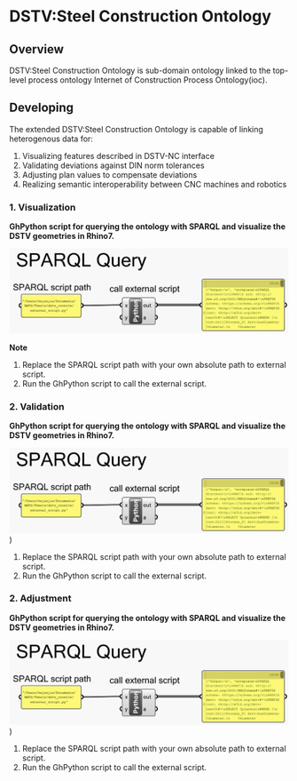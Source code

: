 # DSTV:Steel Construction Ontology

## Overview 

DSTV:Steel Construction Ontology is sub-domain ontology linked to the top-level process ontology Internet of Construction Process Ontology(ioc).


## Developing

The extended DSTV:Steel Construction Ontology is capable of linking heterogenous data for:
1. Visualizing features described in DSTV-NC interface
2. Validating deviations against DIN norm tolerances
3. Adjusting plan values to compensate deviations
4. Realizing semantic interoperability between CNC machines and robotics


### 1. Visualization

**GhPython script for querying the ontology with SPARQL and visualize the DSTV geometries in Rhino7.**

![App Screenshot](https://github.com/junjie-he/dstv-nc-ontology/blob/junjie-he-patch-1/images/ghpython%20components.png)

**Note**
1. Replace the SPARQL script path with your own absolute path to external script.
2. Run the GhPython script to call the external script.


### 2. Validation

**GhPython script for querying the ontology with SPARQL and visualize the DSTV geometries in Rhino7.**

![App Screenshot](https://github.com/junjie-he/dstv-nc-ontology/blob/junjie-he-patch-1/images/ghpython%20components.png))

1. Replace the SPARQL script path with your own absolute path to external script.
2. Run the GhPython script to call the external script.


### 2. Adjustment

**GhPython script for querying the ontology with SPARQL and visualize the DSTV geometries in Rhino7.**

![App Screenshot](https://github.com/junjie-he/dstv-nc-ontology/blob/junjie-he-patch-1/images/ghpython%20components.png))

1. Replace the SPARQL script path with your own absolute path to external script.
2. Run the GhPython script to call the external script.
